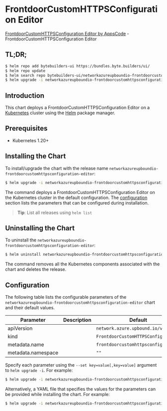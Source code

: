 # FrontdoorCustomHTTPSConfiguration Editor

[FrontdoorCustomHTTPSConfiguration Editor by AppsCode](https://byte.builders) - FrontdoorCustomHTTPSConfiguration Editor

## TL;DR;

```bash
$ helm repo add bytebuilders-ui https://bundles.byte.builders/ui/
$ helm repo update
$ helm search repo bytebuilders-ui/networkazureupboundio-frontdoorcustomhttpsconfiguration-editor --version=v0.4.18
$ helm upgrade -i networkazureupboundio-frontdoorcustomhttpsconfiguration-editor bytebuilders-ui/networkazureupboundio-frontdoorcustomhttpsconfiguration-editor -n default --create-namespace --version=v0.4.18
```

## Introduction

This chart deploys a FrontdoorCustomHTTPSConfiguration Editor on a [Kubernetes](http://kubernetes.io) cluster using the [Helm](https://helm.sh) package manager.

## Prerequisites

- Kubernetes 1.20+

## Installing the Chart

To install/upgrade the chart with the release name `networkazureupboundio-frontdoorcustomhttpsconfiguration-editor`:

```bash
$ helm upgrade -i networkazureupboundio-frontdoorcustomhttpsconfiguration-editor bytebuilders-ui/networkazureupboundio-frontdoorcustomhttpsconfiguration-editor -n default --create-namespace --version=v0.4.18
```

The command deploys a FrontdoorCustomHTTPSConfiguration Editor on the Kubernetes cluster in the default configuration. The [configuration](#configuration) section lists the parameters that can be configured during installation.

> **Tip**: List all releases using `helm list`

## Uninstalling the Chart

To uninstall the `networkazureupboundio-frontdoorcustomhttpsconfiguration-editor`:

```bash
$ helm uninstall networkazureupboundio-frontdoorcustomhttpsconfiguration-editor -n default
```

The command removes all the Kubernetes components associated with the chart and deletes the release.

## Configuration

The following table lists the configurable parameters of the `networkazureupboundio-frontdoorcustomhttpsconfiguration-editor` chart and their default values.

|     Parameter      | Description |                    Default                     |
|--------------------|-------------|------------------------------------------------|
| apiVersion         |             | <code>network.azure.upbound.io/v1beta1</code>  |
| kind               |             | <code>FrontdoorCustomHTTPSConfiguration</code> |
| metadata.name      |             | <code>frontdoorcustomhttpsconfiguration</code> |
| metadata.namespace |             | <code>""</code>                                |


Specify each parameter using the `--set key=value[,key=value]` argument to `helm upgrade -i`. For example:

```bash
$ helm upgrade -i networkazureupboundio-frontdoorcustomhttpsconfiguration-editor bytebuilders-ui/networkazureupboundio-frontdoorcustomhttpsconfiguration-editor -n default --create-namespace --version=v0.4.18 --set apiVersion=network.azure.upbound.io/v1beta1
```

Alternatively, a YAML file that specifies the values for the parameters can be provided while
installing the chart. For example:

```bash
$ helm upgrade -i networkazureupboundio-frontdoorcustomhttpsconfiguration-editor bytebuilders-ui/networkazureupboundio-frontdoorcustomhttpsconfiguration-editor -n default --create-namespace --version=v0.4.18 --values values.yaml
```

